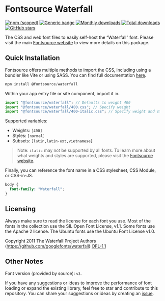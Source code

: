 # Fontsource Waterfall

[![npm (scoped)](https://img.shields.io/npm/v/@fontsource/waterfall?color=brightgreen)](https://www.npmjs.com/package/@fontsource/waterfall) [![Generic badge](https://img.shields.io/badge/fontsource-passing-brightgreen)](https://github.com/fontsource/fontsource) [![Monthly downloads](https://badgen.net/npm/dm/@fontsource/waterfall)](https://github.com/fontsource/fontsource) [![Total downloads](https://badgen.net/npm/dt/@fontsource/waterfall)](https://github.com/fontsource/fontsource) [![GitHub stars](https://img.shields.io/github/stars/fontsource/fontsource.svg?style=social&label=Star)](https://github.com/fontsource/fontsource/stargazers)

The CSS and web font files to easily self-host the “Waterfall” font. Please visit the main [Fontsource website](https://fontsource.org/fonts/waterfall) to view more details on this package.

## Quick Installation

Fontsource offers multiple methods to import the CSS, including using a bundler like Vite or using SASS. You can find full documentation [here](https://fontsource.org/docs/getting-started/introduction).

```javascript
npm install @fontsource/waterfall
```

Within your app entry file or site component, import it in.

```javascript
import "@fontsource/waterfall"; // Defaults to weight 400
import "@fontsource/waterfall/400.css"; // Specify weight
import "@fontsource/waterfall/400-italic.css"; // Specify weight and style
```

Supported variables:
- Weights: `[400]`
- Styles: `[normal]`
- Subsets: `[latin,latin-ext,vietnamese]`

> Note: `italic` may not be supported by all fonts. To learn more about what weights and styles are supported, please visit the [Fontsource website](https://fontsource.org/fonts/waterfall).

Finally, you can reference the font name in a CSS stylesheet, CSS Module, or CSS-in-JS.

```css
body {
  font-family: "Waterfall";
}
```

## Licensing
Always make sure to read the license for each font you use. Most of the fonts in the collection use the SIL Open Font License, v1.1. Some fonts use the Apache 2 license. The Ubuntu fonts use the Ubuntu Font License v1.0.

Copyright 2011 The Waterfall Project Authors (https://github.com/googlefonts/waterfall)
[OFL-1.1](http://scripts.sil.org/OFL)

## Other Notes
Font version (provided by source): `v3`.

If you have any suggestions or ideas to improve the performance of font loading or expand the existing library, feel free to star and contribute to this repository. You can share your suggestions or ideas by creating an [issue](https://github.com/fontsource/fontsource/issues).